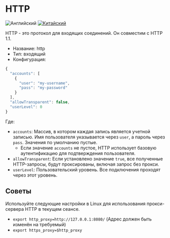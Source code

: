 # HTTP

![Английский](../../resources/englishc.svg) [![Китайский](../../resources/chinese.svg)](https://www.v2ray.com/chapter_02/protocols/http.html)

HTTP - это протокол для входящих соединений. Он совместим с HTTP 1.1.

* Название: http
* Тип: входящий
* Конфигурация:

```javascript
{
  "accounts": [
    {
      "user": "my-username",
      "pass": "my-password"
    }
  ],
  "allowTransparent": false,
  "userLevel": 0
}
```

Где:

* `accounts`: Массив, в котором каждая запись является учетной записью. Имя пользователя указывается через `user`, а пароль через `pass`. Значения по умолчанию пустые. 
  * Если значение `accounts` не пустое, HTTP использует базовую аутентификацию для подтверждения пользователя.
* ` allowTransparent `: Если установлено значение ` true `, все полученные HTTP-запросы, будут проксированы, включая запрос без прокси.
* ` userLevel `: Пользовательский уровень. Все подключения проходят через этот уровень.

## Советы

Используйте следующие настройки в Linux для использования прокси-сервера HTTP в текущем сеансе.

* `export http_proxy=http://127.0.0.1:8080/` (Адрес должен быть изменён на требуемый)
* `export https_proxy=$http_proxy`